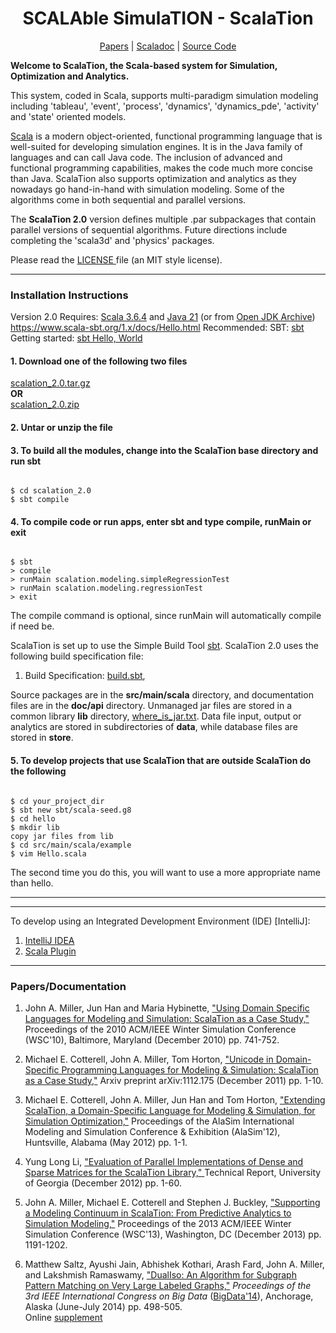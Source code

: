 <center>
<h1> SCALAble SimulaTION - ScalaTion </h1>
<p>
<a href = "#papers">Papers</a> | <a href = "#scaladoc">Scaladoc</a> | <a href = "#source-code"> Source Code</a>
</center>

<p>
<b> Welcome to ScalaTion, the Scala-based system for Simulation, Optimization and Analytics. </b>

<p>
This system, coded in Scala, supports multi-paradigm simulation modeling including
'tableau', 'event', 'process', 'dynamics', 'dynamics_pde', 'activity' and 'state' oriented models.

<p>
<a href = "http://www.scala-lang.org">Scala</a> is a modern object-oriented, functional programming language
that is well-suited for developing simulation engines.
It is in the Java family of languages and can call Java code.
The inclusion of advanced and functional programming capabilities,
makes the code much more concise than Java.
ScalaTion also supports optimization and analytics as they nowadays go hand-in-hand with simulation modeling.
Some of the algorithms come in both sequential and parallel versions.

<p>
The <b>ScalaTion 2.0</b> version defines multiple .par subpackages that contain parallel versions of sequential algorithms.
Future directions include completing the 'scala3d' and 'physics' packages.

<p>
Please read the <a href = LICENSE.html> LICENSE </a> file (an MIT style license).

<p><hr><p>
<h3> Installation Instructions </h3>

Version 2.0 Requires:
<a href = "https://www.scala-lang.org/download">Scala 3.6.4</a> and
<a href = "https://www.oracle.com/java/technologies/javase-downloads.html">Java 21</a>
(or from <a href = "https://jdk.java.net/archive">Open JDK Archive</a>)
<br>
https://www.scala-sbt.org/1.x/docs/Hello.html
Recommended:
SBT: <a href = "https://www.scala-sbt.org/">sbt</a>
<br>
Getting started: <a href = "https://www.scala-sbt.org/1.x/docs/Hello.html">sbt Hello, World</a>
<br>


<h4>1. Download one of the following two files</h4>

<a href = "../scalation_2.0.tar.gz"> scalation_2.0.tar.gz </a> <br> <b>OR</b> <br>
<a href = "../scalation_2.0.zip"> scalation_2.0.zip </a>

<p>
<h4>2. Untar or unzip the file</h4>

<!--
<pre><code>
$ tar xvfz scalation_2.0.tar.gz <br> <b>OR</b>
$ unzip scalation_2.0.zip
</code></pre>
-->

<h4>3. To build all the modules, change into the ScalaTion base directory and run sbt</h4>

<pre><code>
$ cd scalation_2.0
$ sbt compile
</code></pre>

<h4>4. To compile code or run apps, enter sbt and type compile, runMain or exit </h4>

<pre><code>
$ sbt
> compile
> runMain scalation.modeling.simpleRegressionTest
> runMain scalation.modeling.regressionTest
> exit
</code></pre>

<p>
The compile command is optional, since runMain will automatically compile if need be.

<p>
ScalaTion is set up to use the Simple Build Tool <a href = "http://www.scala-sbt.org">sbt</a>.
ScalaTion 2.0 uses the following build specification file:

<ol>
<li>
Build Specification: <a href = "build.sbt">build.sbt</a>,
</ol>

Source packages are in the <b>src/main/scala</b> directory, and
documentation files are in the <b>doc/api</b> directory.
Unmanaged jar files are stored in a common library <b>lib</b> directory, <a href = "where_is_jar.txt">where_is_jar.txt</a>.
Data file input, output or analytics are stored in subdirectories of <b>data</b>,
while database files are stored in <b>store</b>.

<h4>5.  To develop projects that use ScalaTion that are outside ScalaTion do the following </h4>

<pre><code>
$ cd your_project_dir
$ sbt new sbt/scala-seed.g8
$ cd hello
$ mkdir lib
copy jar files from lib
$ cd src/main/scala/example
$ vim Hello.scala
</code></pre>

The second time you do this, you will want to use a more appropriate name than hello.

<p><hr><p>

<!--
<h4>6. Alternatively, you may use my_scalation_2.0</h4>

Downloading and (unzip/tar xvfz) either
<a href = "../my_scalation_2.0.zip">my_scalation_2.0.zip</a> <b>or</b>
<a href = "../my_scalation_2.0.tar.gz">my_scalation_2.0.tar.gz</a> and then

<pre><code>
$ cd my_scalation_2.0
$ ls -l lib
$ sbt
> run
</code></pre>

Check to make sure the ScalaTion .jar file is in the lib directory (ls -l lib).
The location of ScalaTion's .jar file may be found in
<a href = "where_is_jar.txt">where_is_jar.txt</a>.
The sbt run command will allow you to choose any main method to run (or you may use runMain).
-->

<p><hr><p>

To develop using an Integrated Development Environment (IDE) [IntelliJ]:
<ol>
<li>
<a href = "https://www.jetbrains.com/idea/download">IntelliJ IDEA</a>
<li>
<a href = "https://www.jetbrains.com/help/idea/discover-intellij-idea-for-scala.html">Scala Plugin</a>
</ol>

<A name = "papers">

<p><hr><p>
<h3> Papers/Documentation </h3>
<p>

<ol>
<li>
John A. Miller, Jun Han and Maria Hybinette,
<a href = "http://informs-sim.org/wsc10papers/067.pdf">
"Using Domain Specific Languages for Modeling and Simulation: ScalaTion as a Case Study,"</a>
Proceedings of the 2010 ACM/IEEE Winter Simulation Conference (WSC'10),
Baltimore, Maryland (December 2010) pp. 741-752.

<p>
<li>
Michael E. Cotterell, John A. Miller, Tom Horton,
<a href = "http://arxiv.org/abs/1112.1751">
"Unicode in Domain-Specific Programming Languages for Modeling & Simulation:
ScalaTion as a Case Study,"</a>
Arxiv preprint arXiv:1112.175
(December 2011) pp. 1-10.

<p>
<li>
Michael E. Cotterell, John A. Miller, Jun Han and Tom Horton,
<a href = "../scalation_papers/alasim/alasim_extended_abstract.pdf">
"Extending ScalaTion, a Domain-Specific Language for Modeling & Simulation, for Simulation Optimization,"</a>
Proceedings of the AlaSim International Modeling and Simulation Conference & Exhibition (AlaSim'12),
Huntsville, Alabama (May 2012) pp. 1-1.

<p>
<li>
Yung Long Li,
<a href = "../home/theses/li_thesis/thesis/TR_Yung_Long_Li.pdf">
"Evaluation of Parallel Implementations of Dense and Sparse
Matrices for the ScalaTion Library," </a>
Technical Report,
University of Georgia (December 2012) pp. 1-60.

<p>
<li>
John A. Miller, Michael E. Cotterell and Stephen J. Buckley,
<a href = "http://informs-sim.org/wsc13papers/includes/files/104.pdf">
"Supporting a Modeling Continuum in ScalaTion: From Predictive Analytics to Simulation Modeling,"</a>
Proceedings of the 2013 ACM/IEEE Winter Simulation Conference (WSC'13),
Washington, DC (December 2013) pp. 1191-1202.

<p>
<li>
Matthew Saltz, Ayushi Jain, Abhishek Kothari, Arash Fard, John A. Miller, and Lakshmish Ramaswamy,
<a href = "http://www.thecloudcomputing.org/2014/AdvanceProgram-ICWS-SCC-CLOUD-MS-BigDataCongress-SERVICES-2014.pdf">
"DualIso: An Algorithm for Subgraph Pattern Matching on Very Large Labeled Graphs,"</a>
<I> Proceedings of the 3rd IEEE International Congress on Big Data </I>
(<a href = "http://www.ieeebigdata.org/2014">BigData'14</a>),
Anchorage, Alaska (June-July 2014) pp. 498-505.
<br>
Online <a href = "../home/theses/jain_thesis/bigdata_2014/BigDataCong2014_DualIso_Supplement.pdf">supplement</a>

</ol>

<!--
<A name = "scaladoc">

<p><hr><p>
<h3> Source Packages (doc) </h3>
<p>

<blockquote>
<table border = 3>
<tr>
<td> <b>Package</b>
<td> <b>Description</b>
<tr>
<tr>
<tr>
<td> <a href = "doc/api/index.html"><b>scalation</b></a>
<td> <b>The scalation foundational packages.</b>
<tr>
<tr>
<tr>
<td> <a href = "doc/api/scalation/animation.html"> animation </a>
<td> The `animation` package supports the animation of models.
<tr>
<td> <a href = "doc/api/scalation/calculus.html"> calculus </a>
<td> The `calculus` package supports numerical differentiation and integration. 
<tr>
<td> <a href = "doc/api/scalation/database.html"> database </a>
<td> The `database` package supports relational and graph databases.
<tr>
<td> <a href = "doc/api/scalation/dynamics.html"> dynamics </a>
<td> The `dynamics` package supports the development of ODE models.
<tr>
<td> <a href = "doc/api/scalation/mathstat.html"> mathstat </a>
<td> The `mathstat` package supports basic math and statistics.
<tr>
<td> <a href = "doc/api/scalation/modeling.html"> modeling </a>
<td> The `modeling` package supports the development of several type of data science models.
<tr>
<td> <a href = "doc/api/scalation/optimization.html"> optimization </a>
<td> The `optimization` package supports linear and nonlinear optimization.
<tr>
<td> <a href = "doc/api/scalation/random.html"> random </a>
<td> The `random` package supports random variate generation.
<tr>
<td> <a href = "doc/api/scalation/scala2d.html"> scala2d </a>
<td> The `scala2d` package supports simple 2D graphics in scala, based upon `java.swing`, `java.awt` and `java_awt_geom`. 
<tr>
<td> <a href = "doc/api/scalation/simulation.html"> simulation </a>
<td> The `simulation` package supports the development of simulation models.
<tr>
</table>
</blockquote>

<A name = "source-code">

<p>
<h3> Source Packages (src) </h3>
<p>

<blockquote>
<table border = 3>
<tr>
<td> <b>Package</b>
<td> <b>Description</b>
<tr>
<tr>
<tr>
<td> <a href = "src/main/scala/scalation"><b>scalation</b></a>
<td> <b>Scalation Foundational Packages.</b>
<tr>
<tr>
<tr>
<td> <a href = "src/main/scala/scalation/animation/"> animation </a>
<td> The `animation` package supports the animation of models.
<tr>
<td> <a href = "src/main/scala/scalation/calculus/"> calculus </a>
<td> The `calculus` package supports numerical differentiation and integration. 
<tr>
<td> <a href = "src/main/scala/scalation/database/"> database </a>
<td> The `database` package supports relational and graph databases.
<tr>
<td> <a href = "src/main/scala/scalation/dynamics/"> dynamics </a>
<td> The `dynamics` package supports development of ODE models.
<tr>
<td> <a href = "src/main/scala/scalation/mathstat/"> mathstat </a>
<td> The `mathstat` package supports basic math and statistics.
<tr>
<td> <a href = "src/main/scala/scalation/modeling"> modeling </a>
<td> The `modeling` package supports the development of several type of data science models.
<tr>
<td> <a href = "src/main/scala/scalation/optimization/"> optimization </a>
<td> The `optimization` package supports linear and nonlinear optimization.
<tr>
<td> <a href = "src/main/scala/scalation/random/"> random </a>
<td> The `random` package supports random variate generation.
<tr>
<td> <a href = "src/main/scala/scalation/scala2d/"> scala2d </a>
<td> The `scala2d` package supports simple 2D graphics in scala, based upon `java.swing`, `java.awt` and `java_awt_geom`. 
<tr>
<td> <a href = "src/main/scala/scalation/simulation/"> simulation </a>
<td> The `simulation` package supports the development of simulation models.
<tr>
</blockquote>
<p>
-->


</body>
</html>

